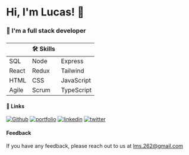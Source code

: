 
# Hi, I'm Lucas! 👋


### 🚀  I'm a full stack developer 
###





|  | 🛠 Skills | |
| -- | -- | -- |
| SQL | Node | Express |
| React | Redux | Tailwind |
| HTML | CSS | JavaScript |
| Agile | Scrum | TypeScript  |

#### 🔗 Links
[![Github](https://img.shields.io/badge/my_repositories-666?style=for-the-badge&logo=ko-fi&logoColor=white)](https://github.com/LucasMoraesDev?tab=repositories)
[![portfolio](https://img.shields.io/badge/my_portfolio-000?style=for-the-badge&logo=ko-fi&logoColor=white)](https://codepen.io/lucasmoraesdev)
[![linkedin](https://img.shields.io/badge/linkedin-0A66C2?style=for-the-badge&logo=linkedin&logoColor=white)](https://www.linkedin.com/in/lucasmoraesdev/)
[![twitter](https://img.shields.io/badge/twitter-1DA1F2?style=for-the-badge&logo=twitter&logoColor=white)](https://twitter.com/LucasMoraesDev)


#### Feedback

If you have any feedback, please reach out to us at lms.262@gmail.com

